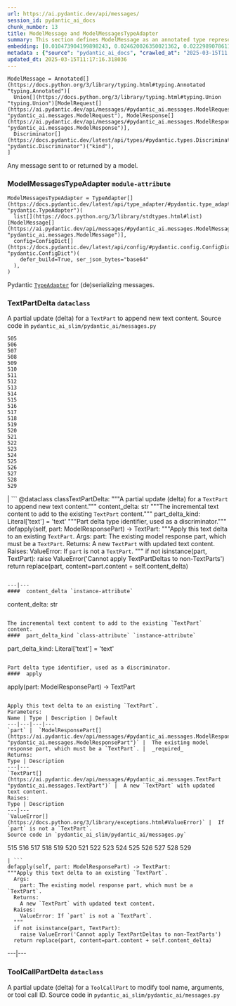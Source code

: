 ```yaml
---
url: https://ai.pydantic.dev/api/messages/
session_id: pydantic_ai_docs
chunk_number: 13
title: ModelMessage and ModelMessagesTypeAdapter
summary: This section defines ModelMessage as an annotated type representing messages sent to or returned by a model, utilizing a discriminator for type identification. It also introduces ModelMessagesTypeAdapter as a type adapter for handling lists of ModelMessage.
embedding: [0.010473904199898243, 0.024620026350021362, 0.02229890786111355, -0.00372418318875134, 0.011247610673308372, -0.00911703146994114, -0.03425093740224838, -0.022830108180642128, -0.03529024496674538, -0.016767485067248344, 0.0009981676703318954, -0.03887007758021355, -0.009065065532922745, -0.023511432111263275, 0.013811234384775162, 0.02519741840660572, -0.008014211431145668, 0.013060623779892921, 0.007933376356959343, 0.08240549266338348, 0.0027079719584435225, -0.006357093807309866, 0.046514756977558136, 0.001195202930830419, 0.03833887726068497, -0.01647878810763359, 0.024273591116070747, 0.039285801351070404, -0.009013100527226925, -0.056307338178157806, 0.022876299917697906, -0.01292204950004816, 0.008562734350562096, 0.008972682990133762, -0.0054563614539802074, 0.021813897415995598, 0.018788360059261322, 0.030024422332644463, -0.017945365980267525, -0.015612699091434479, -0.02755318023264408, -0.0455678328871727, 0.012829666025936604, 0.04979434981942177, -0.057415932416915894, 0.041964903473854065, -0.004327558446675539, 0.04482877254486084, 0.0019631353206932545, 0.03138706833124161, 0.010121694765985012, 0.014492557384073734, 0.0057739270851016045, -0.02187163569033146, 0.018684428185224533, 0.00533510884270072, -0.04381256178021431, 0.010144790634512901, 0.025474566966295242, -0.04882432892918587, -0.0033257820177823305, -0.008626247756183147, -0.03309614956378937, 0.024412164464592934, -0.024319780990481377, -0.005721962079405785, -0.02011636272072792, 0.04970196634531021, -0.041641563177108765, -0.014862088486552238, 0.03279590606689453, 0.016490336507558823, -0.07067286968231201, -0.029077498242259026, -0.023834772408008575, -0.05067198723554611, -0.021155670285224915, 0.04762335121631622, -0.001022706856019795, 0.014296243898570538, 0.004102375358343124, 0.050302453339099884, -0.017321782186627388, 0.023499883711338043, -0.044320665299892426, -0.0266986396163702, -0.03882388770580292, -0.012310013175010681, 0.003706861287355423, -0.018857646733522415, -0.03171040862798691, 0.006276258733123541, -0.05316632241010666, -0.005034864414483309, 0.044644005596637726, -0.003013990120962262, -0.029654890298843384, 0.009809902869164944, -0.014723514206707478, -0.011940482072532177, 0.022287359461188316, -0.022703081369400024, -0.025428375229239464, 0.03459737077355385, 0.043951135128736496, -0.00898423045873642, 0.02434287779033184, 5.764905654359609e-05, -0.05034864693880081, 0.005825892556458712, -0.05663067847490311, -0.006709303706884384, 0.013765042647719383, 0.023834772408008575, -0.02229890786111355, -0.030717292800545692, -0.028361530974507332, 0.0603259913623333, -0.0010616808431223035, -0.01646723970770836, -0.055337317287921906, -0.007090382743626833, 0.0266986396163702, -0.03970152512192726, -0.03498999774456024, 0.029932038858532906, -0.004619142040610313, -0.02381167560815811, -0.062081266194581985, -0.0013099597999826074, 0.010017763823270798, 0.015635795891284943, -0.02135198377072811, 0.001071063568815589, -0.00756961852312088, 0.0012587161036208272, -0.03850054740905762, 0.04189561679959297, -0.07187384366989136, 0.03341948986053467, -0.014850541017949581, -0.013360868208110332, -0.003992670681327581, 0.004928046837449074, -0.006108814850449562, -0.000961358891800046, -0.013418607413768768, -0.00911703146994114, -0.05418253317475319, 0.0016498997574672103, -0.014631131663918495, 0.029677987098693848, -0.01155940257012844, -0.030555622652173042, -0.01198667287826538, 0.014989115297794342, 0.01808394119143486, 0.04473638907074928, 0.015751274302601814, -0.02311880514025688, -0.03189517557621002, -0.00791605468839407, -0.023465240374207497, -0.008077723905444145, -0.03609859198331833, -0.012102151289582253, 0.011068618856370449, -0.026028864085674286, -0.045983556658029556, -0.03990938514471054, -0.001304185832850635, -0.04141060635447502, -0.034158553928136826, -0.00909393560141325, -0.0017769261030480266, -0.0014940036926418543, -0.03658360242843628, -0.055013980716466904, -0.0701647624373436, -0.019007768481969833, 0.019931597635149956, -0.0057450574822723866, -0.07658537477254868, 0.002354318741708994, -0.023188091814517975, -0.04547545313835144, -0.004855873063206673, 0.0360524021089077, -0.02273772656917572, 0.0019111699657514691, 0.025751715525984764, -0.00016789497749414295, 0.036237169057130814, 0.013280033133924007, -0.0064783464185893536, 3.68764494851348e-06, 0.05644591152667999, -0.0062935808673501015, 0.0527505986392498, 0.02011636272072792, 0.053582046180963516, 0.05607638135552406, 0.015023758634924889, -0.0077486103400588036, 0.017899174243211746, -0.011669106781482697, -0.027252936735749245, 0.01428469642996788, -0.04466710239648819, -0.05002530664205551, 0.007540748920291662, -0.05552208423614502, -0.021652227267622948, -0.014261600561439991, -0.014492557384073734, -0.01669819839298725, -0.03353497013449669, -0.012148343026638031, 0.0009028978529386222, 0.019769927486777306, -0.010323782451450825, 0.03986319527029991, 0.04069463908672333, -0.03413545712828636, -0.015012211166322231, -0.0033575387205928564, -0.011057070456445217, -0.037253379821777344, -0.03397378697991371, 0.03979390859603882, -0.0018491002265363932, -0.03441260755062103, -0.0055314223282039165, -0.01379968598484993, 0.004093714524060488, -0.07584630697965622, -0.024273591116070747, -0.019192533567547798, 0.0468611940741539, 0.03845435753464699, -0.03429712727665901, 0.011241836473345757, -0.024573834612965584, 0.05168819800019264, 0.017668217420578003, 0.019654449075460434, 0.014654227532446384, -0.03836197406053543, 0.0017148563638329506, 0.07219718396663666, 0.0816202387213707, -0.022241167724132538, 0.03247256577014923, -0.01029491238296032, -0.026721736416220665, 0.01646723970770836, 0.01620163954794407, 0.001489673275500536, -0.043304454535245895, 0.028015095740556717, 0.01814167946577072, -0.011057070456445217, -0.04372017830610275, 0.00853386428207159, 0.01061825267970562, -0.014677323400974274, 0.03861602395772934, -0.022056402638554573, 0.024527642875909805, -0.04445923864841461, -0.0022287359461188316, 0.01978147402405739, 0.05247345194220543, 0.033627353608608246, -0.016016874462366104, 0.007638905663043261, 0.022945586591959, 0.030186092481017113, 0.06166554242372513, -0.01008127722889185, 0.012310013175010681, -0.0021060400176793337, 0.018418828025460243, 0.0032391732092946768, -0.04023272544145584, 0.022945586591959, 0.028015095740556717, -0.04016343876719475, -0.025382183492183685, -0.009140127338469028, -0.003934931475669146, -0.02861558273434639, 0.03390450030565262, -0.06494513154029846, -0.0023471014574170113, 0.00554874399676919, 0.0063975113444030285, -0.029354646801948547, -0.007910280488431454, -0.04187251999974251, -0.0021796575747430325, -0.00580279715359211, -0.023569170385599136, 0.01203286461532116, 0.014457914046943188, 0.027368415147066116, 0.024088824167847633, -0.026791023090481758, 0.018950030207633972, -0.04101797938346863, 0.023303570225834846, 0.02540528029203415, -0.050579603761434555, -0.05413634330034256, -0.035983115434646606, -0.012818118557333946, 0.031040633097290993, 0.005280256737023592, 0.0124601349234581, 0.003770374460145831, -0.004824116360396147, -0.021675322204828262, 0.019481230527162552, -0.0041543408297002316, -0.004316010512411594, 0.030694197863340378, -0.04381256178021431, -0.004520985297858715, 0.019619805738329887, 0.0032795907463878393, -0.016871415078639984, -0.006576503161340952, -0.03291138634085655, 0.0249202698469162, 0.015554959885776043, 0.020728398114442825, -0.001908282982185483, 0.041110362857580185, -0.027045074850320816, 0.06864044815301895, -0.012737283483147621, 0.011484341695904732, -0.040787022560834885, -0.045544739812612534, -0.011859646998345852, -0.003120807697996497, -0.002931711496785283, 0.07843302935361862, -0.00556606613099575, 0.0209709033370018, -0.014538749121129513, -0.008349099196493626, 0.045983556658029556, -0.00044747936772182584, -0.03247256577014923, 0.019111698493361473, 0.0032362863421440125, -0.011721072718501091, -0.010560513474047184, -0.020197197794914246, -0.021317340433597565, 0.012968240305781364, 0.010681765154004097, -0.014538749121129513, 0.006385963410139084, -0.0038540964014828205, -0.04205728694796562, -0.04272706061601639, -0.007292469963431358, -0.03457427769899368, 0.037576720118522644, 0.03840816393494606, -0.040417492389678955, 0.037946250289678574, -0.032772812992334366, -0.014954471960663795, -0.01798000931739807, -0.017795244231820107, -0.012494778260588646, 0.005707527045160532, 0.03990938514471054, 0.03616788238286972, -0.014781253412365913, 0.003397956257686019, -0.003799244062975049, 0.032495662569999695, -0.005034864414483309, -0.009578945115208626, 0.006351320073008537, 0.03609859198331833, 0.034366413950920105, -0.019746830686926842, -0.035336434841156006, 0.023442145437002182, 0.0031727729365229607, 0.0671161338686943, 0.016663555055856705, -0.00012928183423355222, 0.04813145846128464, -0.006310902535915375, 0.01829180121421814, -0.0006567842210642993, -0.012552517466247082, 0.0008754717418923974, -0.0517805814743042, 0.025428375229239464, 0.031848981976509094, 0.0258902907371521, 0.023234283551573753, 0.03713789954781532, 0.0933990478515625, -0.04914766922593117, 0.012517874129116535, -0.02995513565838337, 0.02295713499188423, -0.03600621223449707, 0.04339683800935745, 0.026236725971102715, 0.03801553696393967, -0.014169218018651009, -0.009267153218388557, -0.06476037204265594, -0.03665288910269737, -0.05247345194220543, -0.015520316548645496, 0.05861691012978554, 0.014838993549346924, -0.025867193937301636, 0.027668658643960953, -0.05506017059087753, -0.002124805236235261, 0.018707524985074997, 0.06864044815301895, -0.04311968758702278, 0.023349761962890625, -0.030463241040706635, -0.0069402605295181274, 0.05284298211336136, -0.018488114699721336, 0.009209414012730122, 0.006576503161340952, -0.020070170983672142, -0.005716187879443169, 0.03771529346704483, -0.023788580670952797, 0.006536085624247789, 0.022610699757933617, -0.012564065866172314, -0.0001952309103216976, -0.030855868011713028, -0.011536306701600552, 0.04840860515832901, -0.04568331316113472, -0.02455073967576027, -0.007927602156996727, -0.04311968758702278, 0.05607638135552406, 0.02942393347620964, 0.08434552699327469, -0.036375742405653, 0.03526714816689491, -0.004206305835396051, 0.002339883940294385, -0.008279811590909958, -0.05815499648451805, -0.05593780800700188, 0.02535908855497837, 0.005441926419734955, 0.015416385605931282, -0.0067266253754496574, 0.007494557648897171, 0.06753185391426086, 0.051642004400491714, 0.026444587856531143, -0.01168642845004797, -0.01855740323662758, 0.045498546212911606, 0.00837219413369894, 0.0031727729365229607, 0.034643564373254776, 0.009382631629705429, -0.026398396119475365, -0.0034672433976083994, 0.0033575387205928564, -0.009434597566723824, 0.04090249910950661, -0.03141016513109207, -0.027091266587376595, -0.016652006655931473, -0.05039483681321144, -0.025105034932494164, 0.023292021825909615, 0.02385786734521389, -0.010387294925749302, 0.03681455925107002, 0.020127911120653152, -0.021848540753126144, -0.013060623779892921, 0.023719293996691704, -0.03600621223449707, -0.00935953576117754, -0.004665333312004805, -0.011859646998345852, 0.007725514937192202, 0.05385919287800789, -0.021271148696541786, 0.03584454208612442, 0.03108682483434677, -0.03942437469959259, 0.05607638135552406, -0.048223841935396194, 0.00608571944758296, 0.03441260755062103, -0.004379523918032646, 0.004538306966423988, 0.03076348453760147, -0.03542881831526756, 0.005577613599598408, 0.0111321322619915, 0.011380410753190517, 0.010797244496643543, 0.017772147431969643, 0.015404838137328625, -0.007840992882847786, -0.004919386003166437, -0.018095487728714943, -0.0012955248821526766, -0.028800349682569504, -0.028546296060085297, 0.013811234384775162, 0.055013980716466904, 0.02686030976474285, 0.03577525168657303, 0.00012386878370307386, -0.008591603487730026, -0.002388962311670184, 0.0181878712028265, -0.005661335773766041, 0.009838772006332874, 0.0037761484272778034, -0.006928712595254183, 0.014481009915471077, -0.005848988424986601, 0.0044776806607842445, -0.001395125174894929, 0.01615544781088829, -0.014677323400974274, 0.0023153447546064854, 0.012136795558035374, 0.0102429473772645, 0.020289581269025803, -0.011732620187103748, 0.025613142177462578, -0.05205772817134857, 0.0071250260807573795, 0.0025232061743736267, 0.003986896947026253, 0.016663555055856705, 0.0033113472163677216, -0.01737952046096325, 0.020347319543361664, -0.018337992951273918, 0.016894511878490448, 0.014065287075936794, -0.06088028848171234, 0.03401998057961464, 0.04813145846128464, 0.011391958221793175, -0.026306012645363808, 0.005958693102002144, -0.0028595374897122383, 0.016063066199421883, -0.008360646665096283, -0.029008211567997932, -0.022645343095064163, -0.012402395717799664, 0.01679058000445366, -0.030832771211862564, -0.041272033005952835, 0.008141237311065197, -0.02101709507405758, -0.015751274302601814, 0.03695313632488251, -0.0033892954234033823, -0.02882344461977482, 0.014677323400974274, -0.014342435635626316, -0.017564287409186363, 0.01409993041306734, -0.028523201122879982, 0.01749499887228012, 0.02101709507405758, -0.013453250750899315, 0.0037270700559020042, -0.024781696498394012, -0.0224605780094862, 0.02926226332783699, -0.006351320073008537, -0.01690605841577053, 0.017402617260813713, 0.008735951967537403, -0.034481894224882126, -0.00728669622913003, 0.04178013652563095, -0.0040763928554952145, -0.0032767036464065313, 0.010335329920053482, -0.0069402605295181274, -0.031848981976509094, 0.022021759301424026, 0.002946146298199892, 0.004682654980570078, 0.009290249086916447, -0.019077055156230927, 0.004266932141035795, -0.024111920967698097, -0.01973528414964676, -0.007973793894052505, 0.03866221755743027, -0.02621362917125225, 0.008008437231183052, 0.008839882910251617, 0.022645343095064163, -0.005196534562855959, 0.016882963478565216, 0.01457339245826006, 0.014434818178415298, 0.0030486336909234524, 0.007269374560564756, 0.010139016434550285, 0.002433710265904665, 0.028107477352023125, 0.061111245304346085, 0.002448145067319274, -0.013303128071129322, 0.027206744998693466, 0.032980673015117645, -0.0008588716736994684, -0.0027209632098674774, -0.01513923704624176, -0.02381167560815811, 0.058709293603897095, 0.04055606573820114, -0.01658271998167038, 0.029192976653575897, 0.0181878712028265, 0.01861514151096344, 0.054644446820020676, 0.007558071054518223, -0.00325649487785995, 0.029239168390631676, -0.03662979602813721, 0.008597377687692642, 0.023719293996691704, 0.02466621808707714, 0.0031843208707869053, -0.03535953164100647, -0.020797686651349068, -0.004445923957973719, 0.011282254010438919, -0.04090249910950661, 0.0019515873864293098, 0.00714234821498394, -0.010814566165208817, 0.0008696977747604251, 0.024412164464592934, 0.02840772271156311, -0.025497663766145706, -0.005626691970974207, 0.01798000931739807, 0.01546257734298706, 0.04478257894515991, 0.0309713464230299, -0.008585830219089985, 0.00812968984246254, 0.011201418936252594, 0.0075638447888195515, -0.03898555785417557, 0.014758158475160599, 0.023280475288629532, -0.01712546870112419, 0.011178323067724705, -0.05649210512638092, 0.003773261560127139, 0.022218072786927223, -0.03108682483434677, 0.01318764965981245, 0.00477215088903904, -0.006004884373396635, -0.008135463111102581, -0.0009252718300558627, -0.05492159724235535, -0.03900865092873573, -0.03974771499633789, 0.059402164071798325, 0.03522095829248428, 0.025151226669549942, 0.007604262325912714, 0.0058547621592879295, -0.030301570892333984, -0.03522095829248428, -0.033673543483018875, -0.03614478558301926, 0.025151226669549942, -0.02311880514025688, 0.008568508550524712, 0.0108087919652462, -0.0013409946113824844, 0.040094152092933655, -0.016663555055856705, -0.0012118029408156872, -0.00963091105222702, -0.009319118224084377, 0.005823005456477404, -0.007188539486378431, 0.007015321869403124, 0.015220072120428085, 0.03783077001571655, 0.0035654001403599977, -0.028869636356830597, -0.0017090825131163, -0.01161136757582426, 0.009925381280481815, 0.00080762809375301, -0.0030370857566595078, -0.03221851587295532, -0.009711746126413345, 0.04665333405137062, 0.0226222462952137, -0.0026574500370770693, -0.0201625544577837, 0.04649166390299797, 0.025312896817922592, -0.02653696946799755, -0.01727559044957161, -0.01958516053855419, -0.031156111508607864, 0.015370194800198078, -0.011952029541134834, 0.03723028302192688, 0.012263821437954903, -0.010000442154705524, 0.004971351474523544, -0.002709415275603533, -0.008712856099009514, 0.006489894352853298, -0.02926226332783699, 0.029400838539004326, -0.03418165072798729, 0.032819002866744995, -0.014157669618725777, 0.0061838761903345585, -0.00016581997624598444, -0.02337285690009594, -0.011264932341873646, 0.014665775001049042, -0.027414606884121895, 0.006455250550061464, -0.03829268738627434, -0.0011547855101525784, 0.03226470574736595, -0.009186318144202232, -0.01930801197886467, 0.05168819800019264, -0.041156552731990814, -0.02358071878552437, -0.008331777527928352, 0.00646102475002408, 0.011928933672606945, -0.009861867874860764, -0.010277590714395046, 0.016386406496167183, -0.00500310817733407, 0.02808438241481781, 0.03764600679278374, -0.011426602490246296, 0.014238504692912102, 0.014469461515545845, 0.031271591782569885, 0.004214967135339975, 0.000977958901785314, 0.020231841132044792, -0.020081719383597374, -0.004593159072101116, 0.03293447941541672, 0.004899177234619856, -0.021709967404603958, -0.03947056829929352, -0.013395511545240879, -0.0003965966170653701, -0.01985076256096363, 0.019758379086852074, 0.04605284333229065, 0.03466666117310524, 0.009925381280481815, -0.018626689910888672, 0.02311880514025688, -0.08028068393468857, -0.013522537425160408, 0.08425314724445343, -0.0019487004028633237, 0.04240372031927109, -0.01764512248337269, -0.015370194800198078, 0.008418385870754719, -0.0025650672614574432, -0.0406484492123127, 0.04122583940625191, -0.012275369837880135, -0.008279811590909958, 0.004659559112042189, 0.029562506824731827, 0.016652006655931473, -0.016929155215620995, 0.0033488778863102198, 0.04039439558982849, -0.022749273106455803, 0.0006484842160716653, 0.0327497161924839, -0.008470350876450539, -0.013857425190508366, -0.034112364053726196, -0.003926270641386509, 0.0028508766554296017, 0.010704861022531986, 0.05076436698436737, 0.02182544581592083, 0.02273772656917572, -0.008424160070717335, -0.021467462182044983, 0.007944923825562, -0.02819986082613468, 0.0537206195294857, -0.0025491889100521803, 0.015012211166322231, 0.030001325532794, -0.027899617329239845, 0.027206744998693466, -0.016813676804304123, 0.0032478340435773134, 0.028754157945513725, 0.02434287779033184, 0.02397334575653076, -0.026883404701948166, -0.0025361976586282253, -0.0020049961749464273, 0.023014873266220093, -0.01393826026469469, 0.0055314223282039165, -0.016074612736701965, -0.0036837656516581774, 0.05021006986498833, 0.02418120764195919, -0.05182677134871483, -0.009336440823972225, 0.02069375477731228, 0.03355806693434715, 0.0082682641223073, -0.00014001774252392352, 0.008060402236878872, -0.0018837437964975834, -0.01428469642996788, -0.019077055156230927, -0.00791605468839407, -0.0011872637551277876, -0.028846541419625282, -0.001505551510490477, -0.02803819067776203, 0.01605151779949665, -0.007679323200136423, -0.013591825030744076, -0.045891173183918, 0.016247831284999847, -0.0013316120021045208, -0.013256937265396118, -0.013580276630818844, 0.005834553390741348, 0.04649166390299797, -0.0019169438164681196, -0.014619584195315838, 0.028430817648768425, -0.025451472029089928, 0.02172151394188404, 0.02017410285770893, 0.00010023176582762972, 0.021386627107858658, 0.018869195133447647, 0.045175205916166306, 0.03732266649603844, 0.012552517466247082, -0.051595814526081085, -0.0674394741654396, -0.01161136757582426, -0.004379523918032646, -0.007494557648897171, 0.017367973923683167, -0.025913385674357414, -0.03044014424085617, 0.004743281286209822, -0.03729956969618797, -0.046560950577259064, -0.02942393347620964, 0.0016932041617110372, 0.011432375758886337, -0.008759047836065292, -0.007511879317462444, 0.012644900940358639, 0.02609815075993538, 0.01808394119143486, 0.017783695831894875, 0.05515255406498909, -0.01321074552834034, -0.010439260862767696, 0.0730748251080513, 0.007627357728779316, -0.026329107582569122, -0.005568952765315771, -0.025982672348618507, 0.014654227532446384, -0.0023196754045784473, 0.00012639487977139652, -0.027252936735749245, 0.032819002866744995, 0.0030832772608846426, 0.008401064202189445, -0.005418830551207066, -0.03850054740905762, 0.03535953164100647, 0.008701308630406857, -0.01765666902065277, 0.03231089562177658, -0.021675322204828262, 0.01610925793647766, 0.01845347136259079, 0.0006232232553884387, -0.001706195529550314, -0.011357314884662628, -0.006489894352853298, 0.00810659397393465, 0.05335108935832977, -0.004541193600744009, -0.014365531504154205, 0.002497223438695073, 0.00568443164229393, -0.012610257603228092, 0.0022388403303921223, -0.03080967627465725, 0.004030201118439436, 0.015474124811589718, -0.01441172230988741, 0.0021276921033859253, 0.005672883708029985, 0.03288828954100609, -0.00031594207393936813, -0.03919341787695885, 0.003721296088770032, 0.02974727377295494, 0.0031381293665617704, 0.021906280890107155, -0.02866177447140217, -0.006380189675837755, -0.0035654001403599977, -0.022991778329014778, -0.03224160894751549, -0.020612919703125954, -0.02990894392132759, 0.04203419014811516, 0.011576724238693714, 0.018418828025460243, 0.008193203248083591, -8.908989548217505e-05, 0.010410390794277191, 0.05302774906158447, 0.01942349225282669, 0.0009447588818147779, 0.01353408582508564, 0.02905440144240856, -0.029654890298843384, 0.01067021768540144, 0.015370194800198078, -0.008851430378854275, 0.03644502907991409, -0.025174323469400406, 0.012691091746091843, 0.03360425680875778, -0.005257160868495703, 0.00848189927637577, 0.020739946514368057, 0.02824605256319046, -0.026998883113265038, 0.012021316215395927, 0.004495002329349518, 0.008943812921643257, 0.03542881831526756, 0.03785386681556702, 0.014781253412365913, 0.003380634356290102, 0.019388847053050995, 0.06494513154029846, -0.003764600493013859, -0.004552741535007954, -0.0010891070123761892, 0.021836992353200912, -0.011103262193500996, -0.011478567495942116, 0.006963356398046017, 0.02060137316584587, 0.007379079237580299, 0.015104593709111214, 0.0040475232526659966, -0.007864088751375675, -0.006472572684288025, -0.03187207877635956, 0.0034701302647590637, -0.01131112314760685, 0.0059702410362660885, -0.004717298783361912, -0.02759937196969986, -0.004619142040610313, 0.018476568162441254, 0.0020901616662740707, -0.0054563614539802074, 0.033026862889528275, -0.011651785112917423, 0.06882521510124207, 0.024250494316220284, -0.015093046240508556, -0.035336434841156006, -0.006449476815760136, -0.05746212601661682, 0.012425491586327553, 0.031109919771552086, -0.03699932619929314, 0.004214967135339975, -0.03311924636363983, -0.013995999470353127, 0.030301570892333984, 0.013845877721905708, 0.03390450030565262, -0.016432596370577812, -0.05561446771025658, 0.022275811061263084, 0.0066169206984341145, 0.014457914046943188, 0.0306480061262846, 0.004575837403535843, -0.004596046172082424, -0.007869862951338291, 0.01187119446694851, 0.012159890495240688, 0.019007768481969833, 0.030832771211862564, -0.025451472029089928, 0.018118584528565407, 0.04256539046764374, -0.00152142986189574, 0.009688650257885456, 0.003337329952046275, 0.048916712403297424, 0.0022908055689185858, 0.02032422460615635, -0.03900865092873573, -0.022934040054678917, -0.008845656178891659, 0.008314454928040504, 0.0521039180457592, 0.0419418066740036, -0.03679146617650986, 0.0491938591003418, -0.013222293928265572, -0.004673994146287441, 0.044320665299892426, -0.04568331316113472, -0.007950698025524616, -0.0030688424594700336, 0.01771440915763378, -0.02706817165017128, -0.0046133678406476974, -0.022830108180642128, 0.020347319543361664, -0.013580276630818844, 0.030532527714967728, -0.030255379155278206, 0.026444587856531143, -0.030878962948918343, 0.027737947180867195, 0.01610925793647766, 0.010196755640208721, 0.017148563638329506, 0.0001427242677891627, -0.03076348453760147, -0.011189871467649937, -0.01200976874679327, 0.0010833331616595387, 0.020358867943286896, 0.004864533897489309, 0.0037184092216193676, 0.02381167560815811, -0.013014432042837143, 0.00837219413369894, 0.03498999774456024, 0.014169218018651009, -0.0027527199126780033, 0.0017610478680580854, -0.02117876522243023, 0.0012955248821526766, -0.0012500552693381906, -0.020739946514368057, 0.0025203193072229624, 0.031063728034496307, 0.008060402236878872, 0.018695976585149765, 0.04596045985817909, -0.035013094544410706, -0.0020916052162647247, -0.001102098380215466, 0.004659559112042189, -0.010658670216798782, 0.03129468485713005, 0.0438818484544754, 0.03642193228006363, 0.04425137862563133, -0.022656891494989395, -0.019284917041659355, 0.004301575943827629, 0.020289581269025803, 0.012148343026638031, 0.02135198377072811, -0.0252436101436615, 0.023026421666145325, 0.018060844391584396, -0.025913385674357414, -0.0030919380951672792, -0.054321106523275375, 0.011339993216097355, -0.01489673275500536, -0.01355718169361353, 0.010901174508035183, -0.0266986396163702, -0.03547500818967819, 0.014319339767098427, 0.00660537276417017, -0.009226735681295395, 0.010681765154004097, 0.05561446771025658, -0.014088382944464684, -0.0030775032937526703, 0.07168908417224884, -0.0031236945651471615, 0.0005802796804346144, 0.006339772138744593, -0.0014940036926418543, 0.008712856099009514, -0.02418120764195919, 0.012182986363768578, -0.019550517201423645, -0.022991778329014778, -0.01781833916902542, 0.043673984706401825, -0.0005864144768565893, 0.035659775137901306, 0.026490777730941772, -0.015012211166322231, -0.0006427103071473539, -0.01898467354476452, 0.027460798621177673, 0.009671328589320183, -0.004238062538206577, 0.012517874129116535, -0.009804128669202328, -0.04519830271601677, -0.004878968466073275, -0.004431489389389753, 0.021860089153051376, -0.031040633097290993, 0.03150254860520363, 0.036514315754175186, -0.007679323200136423, -0.0036837656516581774, 0.014931376092135906, -0.013453250750899315, -0.0034701302647590637, 0.0013092380249872804, 0.020959356799721718, -0.050302453339099884, 0.008811012841761112, -0.03743814304471016, 0.018095487728714943, -0.012552517466247082, -0.015635795891284943, -0.001723517314530909, 0.00434776721522212, 0.009613589383661747, 0.0022215184289962053, -0.027206744998693466, 0.018441922962665558, 0.02032422460615635, 0.0058576492592692375, -0.0249202698469162, 0.017852982506155968, -0.02609815075993538, -0.0030341988895088434, -0.02188318409025669, -0.011033974587917328, 0.04547545313835144, -0.012529422529041767, -0.009677101857960224, -0.02053208462893963, 0.03207993879914284, 0.0041832104325294495, 0.016386406496167183, 0.010739504359662533, -0.017899174243211746, -0.00142760353628546, -0.047207631170749664, -0.006322450470179319, 0.04489805921912193, -0.017529644072055817, 0.020312676206231117, 0.028222955763339996, -0.009024647995829582, 0.0249202698469162, -0.011778811924159527, -0.010803017765283585, -0.05108770728111267, 0.03205684572458267, 0.018707524985074997, 0.0007903063087724149, -0.023453691974282265, -0.021629132330417633, 0.03662979602813721, -0.04071773588657379, -0.02889273129403591, 0.02272617816925049, -0.043419934809207916, -0.006056849844753742, 0.005571839865297079, 0.03877769410610199, 0.01548567321151495, -0.005187873728573322, 0.01823406293988228, 0.02267998643219471, -0.009140127338469028, -0.005312012974172831, 0.005707527045160532, 0.0303246658295393, 0.03376592695713043, 0.023280475288629532, 0.0032969124149531126, 0.005632466170936823, 0.03284209966659546, -0.0033084603492170572, 0.018950030207633972, -0.012552517466247082, -0.019723735749721527, -0.0013640903634950519, 0.009197866544127464, 0.0011829333379864693, -0.006466798484325409, -0.007852541282773018, 0.018280254676938057, 0.010820339433848858, -0.005323560908436775, -0.0063744159415364265, 0.02443525940179825, -0.013280033133924007, -0.025220515206456184, 0.025220515206456184, 0.01061825267970562, 0.0102429473772645, 0.023465240374207497, -0.0030486336909234524, 0.009411501698195934, 0.009538527578115463, -0.01877681165933609, -0.04979434981942177, 0.0021767704747617245, -0.041849423199892044, -0.013707303442060947, 0.0195158738642931, -0.03332711011171341, -0.028107477352023125, -0.008776369504630566, -0.01985076256096363, -0.039655331522226334, -0.031202303245663643, 0.011998221278190613, -0.010514321736991405, 0.005170552060008049, 0.030902059748768806, -0.02311880514025688, -0.00735598336905241, 0.0019790136720985174, 0.021652227267622948, 0.010572060942649841, -0.014076834544539452, -0.019169438630342484, -0.0007109147845767438, 0.008210524916648865, -0.0065129897557199, -0.02877725288271904, -2.629843402246479e-05, -0.019816119223833084, 0.0029548073653131723, -0.03778458014130592, -0.004102375358343124, 0.02771485038101673, 0.0025232061743736267, -0.019238725304603577, 0.008793691173195839, -0.009561623446643353, 0.009353762492537498, 0.02653696946799755, 0.005958693102002144, 0.011005105450749397, -0.004838550928980112, 0.023522980511188507, -0.03291138634085655, -0.004336219280958176, 0.018765263259410858, 0.038916271179914474, 0.006853651721030474, -0.004570063669234514, -0.009007326327264309, 0.005476570222526789, 0.002052631229162216, -0.03360425680875778, 0.013741946779191494, 0.007205861154943705, 0.022645343095064163, 0.0039060618728399277, -0.020405059680342674, 0.017160112038254738, -0.0010761156445369124, -0.015705082565546036, -0.030370857566595078, -0.04748477786779404, 0.02759937196969986, 0.01558960322290659, -0.022830108180642128, 0.011547854170203209, 0.0033864083234220743, 0.02926226332783699, 0.021640678867697716, -0.005768153350800276, 0.005092604085803032, -0.010849209502339363, -0.03889317438006401, 0.020081719383597374, 0.009417274966835976, 0.015220072120428085, -0.00719431322067976, 0.012898953631520271, 0.005286030471324921, -0.014781253412365913, 0.020093267783522606, -0.02369619719684124, -0.005906727630645037, 0.003911835607141256, 0.037253379821777344, -0.026444587856531143, 0.015809012576937675, -0.000489701225887984, 0.008499220944941044, 0.005326448008418083, 0.019966240972280502, -0.03150254860520363, 0.016779033467173576, 0.002032422460615635, 0.01631711795926094, -0.0007177713559940457, 0.003461469430476427, -0.017622025683522224, 0.010063955560326576, 0.018107036128640175, -0.0017552739009261131, 0.04284254088997841, 0.022287359461188316, -0.030694197863340378, 0.0014030643505975604, 0.01946968212723732, -0.005664222873747349, 0.004240949638187885, -0.022229619324207306, 0.003120807697996497, 0.030555622652173042, -0.029862752184271812, -0.014042191207408905, 0.043512314558029175, -0.0066919815726578236, 0.01516233291476965, -0.0021305792033672333, 0.024966461583971977, -0.013430154882371426, -0.0010501330252736807, -0.0016022648196667433, 0.022714629769325256, 0.02905440144240856, 0.018268706277012825, 0.010150563903152943, -0.018707524985074997, -0.01958516053855419, -0.002264823066070676, 0.021155670285224915, -0.003709748387336731, 0.00015941452875267714, 0.01093581784516573, -0.02926226332783699, -0.01631711795926094, -0.0015329776797443628, -0.0061838761903345585, -0.012275369837880135, 0.034966904670000076, -0.015982231125235558, -0.02347678877413273, -0.030186092481017113, 0.0027556067798286676, -0.005516987293958664, 0.021121026948094368, 0.0008884630515240133, 0.004165888763964176, -0.0019963353406637907, 0.0178645309060812, 0.005063734017312527, 0.00041067058918997645, 0.001396568608470261, -0.019492778927087784, -0.030509430915117264, -0.02422739937901497, 0.019169438630342484, 0.0133493198081851, 0.023880964145064354, 0.00909393560141325, 0.0007278756820596755, -0.0086089251562953, -0.020185649394989014, 0.014076834544539452, 0.021594488993287086, -0.0034210518933832645, 0.01771440915763378, -0.008701308630406857, 0.020878521725535393, 0.04623761028051376, -0.009781032800674438, -0.024296686053276062, -0.02086697332561016, -0.010878078639507294, -0.005248500034213066, -0.027576277032494545, 0.00829135999083519, 0.005999110639095306, 0.010087051428854465, 0.03783077001571655, 0.023765483871102333, -0.0032218515407294035, -0.04623761028051376, 0.018441922962665558, 0.006079945247620344, 0.02434287779033184, -0.005976014770567417, -0.00968287605792284, 0.007812123745679855, 0.03300376981496811, 0.002556406194344163, -0.03801553696393967, 0.012402395717799664, -0.003054407425224781, 0.005952918902039528, 0.019458135589957237, 0.022853204980492592, -0.030902059748768806, 0.030948249623179436, 0.006420607212930918, -0.018799906596541405, 5.417567808763124e-05, 0.04027891531586647, 0.020786138251423836, -0.0015618472825735807, -0.004685542080551386, -0.0065880510956048965, -0.033835213631391525, 0.004203419201076031, 0.005176325794309378, -0.02005862258374691, 0.02914678491652012, 0.02011636272072792, 0.012818118557333946, -0.027137458324432373, -0.03011680394411087, 0.00076071493094787, -0.024365972727537155, 0.03150254860520363, 0.03792315348982811, -0.020139457657933235, -0.0033777474891394377, 0.014342435635626316, -0.01069908682256937, -0.011599820107221603, 0.0023326666560024023, 0.030717292800545692, -0.03780767694115639, 0.014446365647017956, 0.004570063669234514, 0.009342214092612267, -0.04623761028051376, 0.0027556067798286676, 0.0008603151654824615, 0.012252273969352245, 0.003533643437549472, 0.006541859824210405, 0.03662979602813721, 0.011386184953153133, 0.01457339245826006, 0.0006892625824548304, -0.003978236112743616, 0.017622025683522224, -0.010335329920053482, -0.01351098995655775, 0.00474616838619113, 0.03487452119588852, -0.007558071054518223, 0.03905484452843666, -0.02263379469513893, -0.017633574083447456, -0.05455206334590912, 0.00726360036060214, -0.013233841396868229, 0.046676427125930786, -0.02418120764195919, 0.027668658643960953, 0.004448811057955027, 0.007015321869403124, -0.0019385961350053549, 0.03353497013449669, -0.004454584792256355, -0.010254494845867157]
metadata : {"source": "pydantic_ai_docs", "crawled_at": "2025-03-15T11:17:16.318036", "url_path": "/api/messages/", "chunk_size": 4697}
updated_dt: 2025-03-15T11:17:16.318036
---
```

```
ModelMessage = Annotated[](https://docs.python.org/3/library/typing.html#typing.Annotated "typing.Annotated")[
  Union[](https://docs.python.org/3/library/typing.html#typing.Union "typing.Union")[ModelRequest[](https://ai.pydantic.dev/api/messages/#pydantic_ai.messages.ModelRequest "pydantic_ai.messages.ModelRequest"), ModelResponse[](https://ai.pydantic.dev/api/messages/#pydantic_ai.messages.ModelResponse "pydantic_ai.messages.ModelResponse")],
  Discriminator[](https://docs.pydantic.dev/latest/api/types/#pydantic.types.Discriminator "pydantic.Discriminator")("kind"),
]

```

Any message sent to or returned by a model.
###  ModelMessagesTypeAdapter `module-attribute`
```
ModelMessagesTypeAdapter = TypeAdapter[](https://docs.pydantic.dev/latest/api/type_adapter/#pydantic.type_adapter.TypeAdapter "pydantic.TypeAdapter")(
  list[](https://docs.python.org/3/library/stdtypes.html#list)[ModelMessage[](https://ai.pydantic.dev/api/messages/#pydantic_ai.messages.ModelMessage "pydantic_ai.messages.ModelMessage")],
  config=ConfigDict[](https://docs.pydantic.dev/latest/api/config/#pydantic.config.ConfigDict "pydantic.ConfigDict")(
    defer_build=True, ser_json_bytes="base64"
  ),
)

```

Pydantic [`TypeAdapter`](https://docs.pydantic.dev/latest/api/type_adapter/#pydantic.type_adapter.TypeAdapter) for (de)serializing messages.
###  TextPartDelta `dataclass`
A partial update (delta) for a `TextPart` to append new text content.
Source code in `pydantic_ai_slim/pydantic_ai/messages.py`
```
505
506
507
508
509
510
511
512
513
514
515
516
517
518
519
520
521
522
523
524
525
526
527
528
529
```
| ```
@dataclass
classTextPartDelta:
"""A partial update (delta) for a `TextPart` to append new text content."""
  content_delta: str
"""The incremental text content to add to the existing `TextPart` content."""
  part_delta_kind: Literal['text'] = 'text'
"""Part delta type identifier, used as a discriminator."""
  defapply(self, part: ModelResponsePart) -> TextPart:
"""Apply this text delta to an existing `TextPart`.
    Args:
      part: The existing model response part, which must be a `TextPart`.
    Returns:
      A new `TextPart` with updated text content.
    Raises:
      ValueError: If `part` is not a `TextPart`.
    """
    if not isinstance(part, TextPart):
      raise ValueError('Cannot apply TextPartDeltas to non-TextParts')
    return replace(part, content=part.content + self.content_delta)

```
  
---|---  
####  content_delta `instance-attribute`
```
content_delta: str[](https://docs.python.org/3/library/stdtypes.html#str)

```

The incremental text content to add to the existing `TextPart` content.
####  part_delta_kind `class-attribute` `instance-attribute`
```
part_delta_kind: Literal[](https://docs.python.org/3/library/typing.html#typing.Literal "typing.Literal")['text'] = 'text'

```

Part delta type identifier, used as a discriminator.
####  apply
```
apply(part: ModelResponsePart[](https://ai.pydantic.dev/api/messages/#pydantic_ai.messages.ModelResponsePart "pydantic_ai.messages.ModelResponsePart")) -> TextPart[](https://ai.pydantic.dev/api/messages/#pydantic_ai.messages.TextPart "pydantic_ai.messages.TextPart")

```

Apply this text delta to an existing `TextPart`.
Parameters:
Name | Type | Description | Default  
---|---|---|---  
`part` |  `ModelResponsePart[](https://ai.pydantic.dev/api/messages/#pydantic_ai.messages.ModelResponsePart "pydantic_ai.messages.ModelResponsePart")` |  The existing model response part, which must be a `TextPart`. |  _required_  
Returns:
Type | Description  
---|---  
`TextPart[](https://ai.pydantic.dev/api/messages/#pydantic_ai.messages.TextPart "pydantic_ai.messages.TextPart")` |  A new `TextPart` with updated text content.  
Raises:
Type | Description  
---|---  
`ValueError[](https://docs.python.org/3/library/exceptions.html#ValueError)` |  If `part` is not a `TextPart`.  
Source code in `pydantic_ai_slim/pydantic_ai/messages.py`
```
515
516
517
518
519
520
521
522
523
524
525
526
527
528
529
```
| ```
defapply(self, part: ModelResponsePart) -> TextPart:
"""Apply this text delta to an existing `TextPart`.
  Args:
    part: The existing model response part, which must be a `TextPart`.
  Returns:
    A new `TextPart` with updated text content.
  Raises:
    ValueError: If `part` is not a `TextPart`.
  """
  if not isinstance(part, TextPart):
    raise ValueError('Cannot apply TextPartDeltas to non-TextParts')
  return replace(part, content=part.content + self.content_delta)

```
  
---|---  
###  ToolCallPartDelta `dataclass`
A partial update (delta) for a `ToolCallPart` to modify tool name, arguments, or tool call ID.
Source code in `pydantic_ai_slim/pydantic_ai/messages.py`